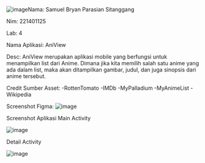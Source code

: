 ![image](https://github.com/user-attachments/assets/c5a0323c-4e9f-40f4-bdf6-eb6600c45efe)Nama: Samuel Bryan Parasian Sitanggang

Nim:  221401125

Lab:  4

Nama Aplikasi:  AniView

Desc:  AniView merupakan aplikasi mobile yang berfungsi untuk menampilkan list dari Anime.
Dimana jika kita memilih salah satu anime yang ada dalam list, maka akan ditampilkan gambar, 
judul, dan juga sinopsis dari anime tersebut.

Credit Sumber Asset:
-RottenTomato
-IMDb
-MyPalladium
-MyAnimeList
-Wikipedia

Screenshot Figma:
![image](https://github.com/user-attachments/assets/5c362474-4166-40d3-9411-a5fe20728a39)

Screenshot Aplikasi
Main Activity

![image](https://github.com/user-attachments/assets/9e0807d1-f555-4613-80bb-9e1f99245456)

Detail Activity

![image](https://github.com/user-attachments/assets/5b822359-3461-49e3-bf1c-41aede714c4a)
